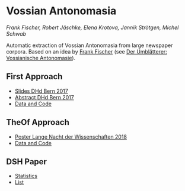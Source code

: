 
# Vossian Antonomasia

*Frank Fischer, Robert Jäschke, Elena Krotova, Jannik Strötgen, Michel Schwab*

Automatic extraction of Vossian Antonomasia from large newspaper
corpora. Based on an idea by [Frank
Fischer](https://twitter.com/umblaetterer) (see [Der Umblätterer:
Vossianische
Antonomasie](http://www.umblaetterer.de/datenzentrum/vossianische-antonomasien.html)).

## First Approach
- [Slides DHd Bern 2017](https://lehkost.github.io/slides/2017-bern/)
- [Abstract DHd Bern
	  2017](http://www.dhd2017.ch/wp-content/uploads/2017/02/Abstractband_ergaenzt.pdf#page=122)
- [Data and Code](first)

## TheOf Approach
- [Poster Lange Nacht der Wissenschaften 2018](https://doi.org/10.6084%2fm9.figshare.6531140)
- [Data and Code](https://github.com/weltliteratur/vossanto/tree/master/theof)

## DSH Paper
- [Statistics](theof/human/statistics.md)
- [List](theof/humans/vossantos.md)
